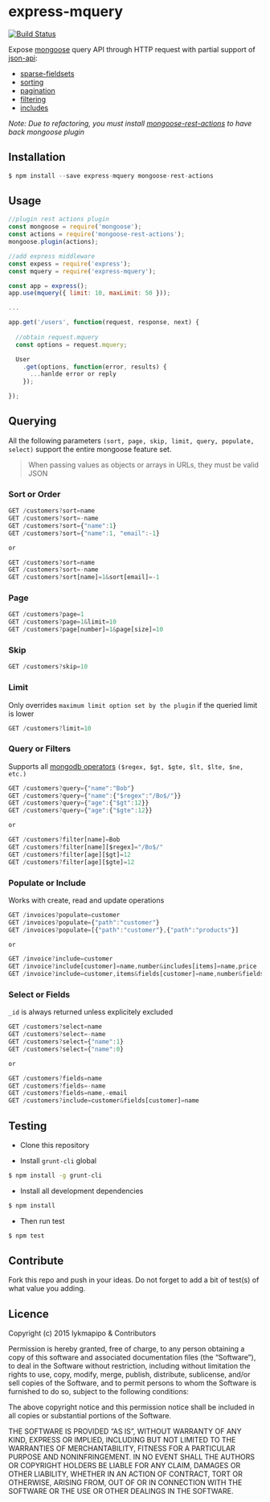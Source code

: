 express-mquery
====================

[![Build Status](https://travis-ci.org/lykmapipo/express-mquery.svg?branch=master)](https://travis-ci.org/lykmapipo/express-mquery)

Expose [mongoose](https://github.com/Automattic/mongoose) query API through HTTP request with partial support of [json-api](http://jsonapi.org/): 
 - [sparse-fieldsets](http://jsonapi.org/format/#fetching-sparse-fieldsets)
 - [sorting](http://jsonapi.org/format/#fetching-sorting)
 - [pagination](http://jsonapi.org/format/#fetching-pagination)
 - [filtering](http://jsonapi.org/format/#fetching-filtering)
 - [includes](http://jsonapi.org/format/#fetching-includes)

*Note: Due to refactoring, you must install [mongoose-rest-actions](https://github.com/lykmapipo/mongoose-rest-actions) to have back mongoose plugin*

## Installation
```js
$ npm install --save express-mquery mongoose-rest-actions
```

## Usage
```js
//plugin rest actions plugin
const mongoose = require('mongoose');
const actions = require('mongoose-rest-actions');
mongoose.plugin(actions);

//add express middleware
const expess = require('express');
const mquery = require('express-mquery');

const app = express();
app.use(mquery({ limit: 10, maxLimit: 50 }));

...

app.get('/users', function(request, response, next) {
  
  //obtain request.mquery
  const options = request.mquery;

  User
    .get(options, function(error, results) {
      ...hanlde error or reply
    });

});
```

## Querying
All the following parameters `(sort, page, skip, limit, query, populate, select)` support the entire mongoose feature set.

>When passing values as objects or arrays in URLs, they must be valid JSON

### Sort or Order
```js
GET /customers?sort=name
GET /customers?sort=-name
GET /customers?sort={"name":1}
GET /customers?sort={"name":1, "email":-1}

or

GET /customers?sort=name
GET /customers?sort=-name
GET /customers?sort[name]=1&sort[email]=-1
```

### Page
```js
GET /customers?page=1
GET /customers?page=1&limit=10
GET /customers?page[number]=1&page[size]=10
```

### Skip
```js
GET /customers?skip=10
```

### Limit
Only overrides `maximum limit option set by the plugin` if the queried limit is lower
```js
GET /customers?limit=10
```

### Query or Filters
Supports all [mongodb operators](https://docs.mongodb.com/manual/reference/operator/query/) `($regex, $gt, $gte, $lt, $lte, $ne, etc.)`

```js
GET /customers?query={"name":"Bob"}
GET /customers?query={"name":{"$regex":"/Bo$/"}}
GET /customers?query={"age":{"$gt":12}}
GET /customers?query={"age":{"$gte":12}}

or

GET /customers?filter[name]=Bob
GET /customers?filter[name][$regex]="/Bo$/"
GET /customers?filter[age][$gt]=12
GET /customers?filter[age][$gte]=12
```

### Populate or Include
Works with create, read and update operations

```js
GET /invoices?populate=customer
GET /invoices?populate={"path":"customer"}
GET /invoices?populate=[{"path":"customer"},{"path":"products"}]

or

GET /invoice?include=customer
GET /invoice?include[customer]=name,number&includes[items]=name,price
GET /invoice?include=customer,items&fields[customer]=name,number&fields[items]=name,price
```

### Select or Fields
`_id` is always returned unless explicitely excluded

```js
GET /customers?select=name
GET /customers?select=-name
GET /customers?select={"name":1}
GET /customers?select={"name":0}

or

GET /customers?fields=name
GET /customers?fields=-name
GET /customers?fields=name,-email
GET /customers?include=customer&fields[customer]=name
```

## Testing

* Clone this repository

* Install `grunt-cli` global

```sh
$ npm install -g grunt-cli
```

* Install all development dependencies

```sh
$ npm install
```

* Then run test

```sh
$ npm test
```

## Contribute

Fork this repo and push in your ideas. Do not forget to add a bit of test(s) of what value you adding.

## Licence

Copyright (c) 2015 lykmapipo & Contributors

Permission is hereby granted, free of charge, to any person obtaining a copy of this software and associated documentation files (the “Software”), to deal in the Software without restriction, including without limitation the rights to use, copy, modify, merge, publish, distribute, sublicense, and/or sell copies of the Software, and to permit persons to whom the Software is furnished to do so, subject to the following conditions:

The above copyright notice and this permission notice shall be included in all copies or substantial portions of the Software.

THE SOFTWARE IS PROVIDED “AS IS”, WITHOUT WARRANTY OF ANY KIND, EXPRESS OR IMPLIED, INCLUDING BUT NOT LIMITED TO THE WARRANTIES OF MERCHANTABILITY, FITNESS FOR A PARTICULAR PURPOSE AND NONINFRINGEMENT. IN NO EVENT SHALL THE AUTHORS OR COPYRIGHT HOLDERS BE LIABLE FOR ANY CLAIM, DAMAGES OR OTHER LIABILITY, WHETHER IN AN ACTION OF CONTRACT, TORT OR OTHERWISE, ARISING FROM, OUT OF OR IN CONNECTION WITH THE SOFTWARE OR THE USE OR OTHER DEALINGS IN THE SOFTWARE. 
